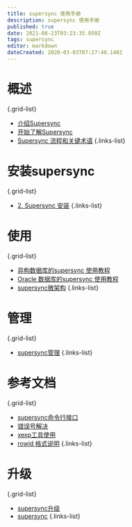 ```yaml
---
title: supersync 使用手册
description: supersync 使用手册
published: true
date: 2021-08-23T03:23:35.050Z
tags: supersync
editor: markdown
dateCreated: 2020-03-03T07:27:40.140Z
---
```


# 概述

{.grid-list}
- [ 介绍Supersync](/zh/dsg/supersync/介绍supersync)
- [开始了解Supersync](/zh/dsg/supersync/开始了解supersync)
- [Supersync 流程和关键术语](/zh/dsg/supersync/supersync流程和关键术语)
{.links-list}
# 安装supersync
{.grid-list}
- [2. Supersync 安装](/zh/dsg/supersync/安装)
{.links-list}


#  使用

{.grid-list}
- [ 异构数据库的supersync 使用教程](/zh/dsg/spersync/异构数据库的supersync使用教程)
- [Oracle 数据库的supersync 使用教程](/zh/dsg/supersync/Oracle数据库的supersync使用教程)
- [supersync微架构](/zh/dsg/supersync/supersync微架构)
{.links-list}

# 管理 
{.grid-list}
- [ supersync管理](/zh/dsg/supersync/supersync管理)
{.links-list}
# 参考文档
{.grid-list}
- [ supersync命令行接口](/zh/dsg/supersync/supersync命令行接口)
- [错误号解决](/zh/dsg/supersync/错误号解决)
- [xexp工具使用](/zh/dsg/supersync/xexp工具使用)
- [rowid 格式说明](/zh/dsg/supersync/rowid格式说明)
{.links-list}
# 升级
{.grid-list}
- [supersync升级](/zh/dsg/supersync/supersync升级)
- [supersync](/zh/dsg/supersync/supersync升级)
{.links-list}


